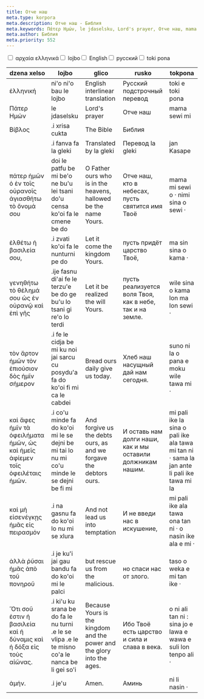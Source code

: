 ```yaml
---
title: Отче наш
meta.type: korpora
meta.description: Отче наш - Библия
meta.keywords: Πάτερ Ημών, le jdaselsku, Lord's prayer, Отче наш, mama sewi mi
meta.author: Библия
meta.priority: 552
---
```


<div class="w-full">
  <input
    type="checkbox"
    id="hide-column-dzena_xelso"
    class="hide-column-checkbox-dzena_xelso"
  />
  <label
    for="hide-column-dzena_xelso"
    class="hide-column-button-dzena_xelso float-left drop-shadow bg-teal-100 hover:bg-teal-600 focus:bg-teal-600 text-gray-900 hover:text-white font-bold leading-normal select-none py-2 px-4"
    >αρχαία ελληνικά</label
  ><input
    type="checkbox"
    id="hide-column-lojbo"
    class="hide-column-checkbox-lojbo"
  />
  <label
    for="hide-column-lojbo"
    class="hide-column-button-lojbo float-left drop-shadow bg-teal-100 hover:bg-teal-600 focus:bg-teal-600 text-gray-900 hover:text-white font-bold leading-normal select-none py-2 px-4"
    >lojbo</label
  ><input
    type="checkbox"
    id="hide-column-glico"
    class="hide-column-checkbox-glico"
  />
  <label
    for="hide-column-glico"
    class="hide-column-button-glico float-left drop-shadow bg-teal-100 hover:bg-teal-600 focus:bg-teal-600 text-gray-900 hover:text-white font-bold leading-normal select-none py-2 px-4"
    >English</label
  ><input
    type="checkbox"
    id="hide-column-rusko"
    class="hide-column-checkbox-rusko"
  />
  <label
    for="hide-column-rusko"
    class="hide-column-button-rusko float-left drop-shadow bg-teal-100 hover:bg-teal-600 focus:bg-teal-600 text-gray-900 hover:text-white font-bold leading-normal select-none py-2 px-4"
    >русский</label
  ><input
    type="checkbox"
    id="hide-column-tokpona"
    class="hide-column-checkbox-tokpona"
  />
  <label
    for="hide-column-tokpona"
    class="hide-column-button-tokpona float-left drop-shadow bg-teal-100 hover:bg-teal-600 focus:bg-teal-600 text-gray-900 hover:text-white font-bold leading-normal select-none py-2 px-4"
    >toki pona</label
  >
  <div class="clear-both" />
  <div class="w-full overflow-x-auto">
    <table
      class="mt-2 table-fixed max-w-full border font-light dark:border-neutral-500 text-left text-sm"
    >
      <thead class="border-b italic dark:border-neutral-500">
        <tr>
          <th scope="col" class="w-40 p-2 column-class-dzena_xelso">
            dzena xelso
          </th>
          <th scope="col" class="w-40 p-2 column-class-lojbo">lojbo</th>
          <th scope="col" class="w-40 p-2 column-class-glico">glico</th>
          <th scope="col" class="w-40 p-2 column-class-rusko">rusko</th>
          <th scope="col" class="w-40 p-2 column-class-tokpona">tokpona</th>
        </tr>
      </thead>
      <tbody>
        <tr
          class="border-b transition duration-300 ease-in-out hover:bg-neutral-100 dark:border-neutral-500 dark:hover:bg-neutral-100"
        >
          <td
            class="font-bold text-left align-text-top p-2 column-class-dzena_xelso"
          >
            ἑλληνική
          </td>
          <td class="font-bold text-left align-text-top p-2 column-class-lojbo">
            ni'o ni'o bau le lojbo
          </td>
          <td class="font-bold text-left align-text-top p-2 column-class-glico">
            English interlinear translation
          </td>
          <td class="font-bold text-left align-text-top p-2 column-class-rusko">
            Русский подстрочный перевод
          </td>
          <td
            class="font-bold text-left align-text-top p-2 column-class-tokpona"
          >
            toki e toki pona
          </td>
        </tr>
        <tr
          class="border-b transition duration-300 ease-in-out hover:bg-neutral-100 dark:border-neutral-500 dark:hover:bg-neutral-100"
        >
          <td class="text-left align-text-top p-2 column-class-dzena_xelso">
            Πάτερ Ημών
          </td>
          <td class="text-left align-text-top p-2 column-class-lojbo">
            le jdaselsku
          </td>
          <td class="text-left align-text-top p-2 column-class-glico">
            Lord's prayer
          </td>
          <td class="text-left align-text-top p-2 column-class-rusko">
            Отче наш
          </td>
          <td class="text-left align-text-top p-2 column-class-tokpona">
            mama sewi mi
          </td>
        </tr>
        <tr
          class="border-b transition duration-300 ease-in-out hover:bg-neutral-100 dark:border-neutral-500 dark:hover:bg-neutral-100"
        >
          <td class="text-left align-text-top p-2 column-class-dzena_xelso">
            Βίβλος
          </td>
          <td class="text-left align-text-top p-2 column-class-lojbo">
            .i xrisa cukta
          </td>
          <td class="text-left align-text-top p-2 column-class-glico">
            The Bible
          </td>
          <td class="text-left align-text-top p-2 column-class-rusko">
            Библия
          </td>
          <td class="text-left align-text-top p-2 column-class-tokpona"></td>
        </tr>
        <tr
          class="border-b transition duration-300 ease-in-out hover:bg-neutral-100 dark:border-neutral-500 dark:hover:bg-neutral-100"
        >
          <td
            class="text-left align-text-top p-2 column-class-dzena_xelso"
          ></td>
          <td class="text-left align-text-top p-2 column-class-lojbo">
            .i fanva fa la gleki
          </td>
          <td class="text-left align-text-top p-2 column-class-glico">
            Translated by la gleki
          </td>
          <td class="text-left align-text-top p-2 column-class-rusko">
            Перевод la gleki
          </td>
          <td class="text-left align-text-top p-2 column-class-tokpona">
            jan Kasape
          </td>
        </tr>
        <tr
          class="border-b transition duration-300 ease-in-out hover:bg-neutral-100 dark:border-neutral-500 dark:hover:bg-neutral-100"
        >
          <td class="text-left align-text-top p-2 column-class-dzena_xelso">
            πάτερ ἡμῶν ὁ ἐν τοῖς οὐρανοῖς ἁγιασθήτω τὸ ὄνομά σου
          </td>
          <td class="text-left align-text-top p-2 column-class-lojbo">
            doi le patfu be mi be'o ne bu'u lei tsani do'u censa ko'oi fa le
            cmene be do
          </td>
          <td class="text-left align-text-top p-2 column-class-glico">
            O Father ours who is in the heavens, hallowed be the name Yours.
          </td>
          <td class="text-left align-text-top p-2 column-class-rusko">
            Отче наш, кто в небесах, пусть святится имя Твоё
          </td>
          <td class="text-left align-text-top p-2 column-class-tokpona">
            mama mi sewi o · nimi sina o sewi ·
          </td>
        </tr>
        <tr
          class="border-b transition duration-300 ease-in-out hover:bg-neutral-100 dark:border-neutral-500 dark:hover:bg-neutral-100"
        >
          <td class="text-left align-text-top p-2 column-class-dzena_xelso">
            ἐλθέτω ἡ βασιλεία σου,
          </td>
          <td class="text-left align-text-top p-2 column-class-lojbo">
            .i zvati ko'oi fa le nunturni pe do
          </td>
          <td class="text-left align-text-top p-2 column-class-glico">
            Let it come the kingdom Yours.
          </td>
          <td class="text-left align-text-top p-2 column-class-rusko">
            пусть придёт царство Твоё,
          </td>
          <td class="text-left align-text-top p-2 column-class-tokpona">
            ma sin sina o kama ·
          </td>
        </tr>
        <tr
          class="border-b transition duration-300 ease-in-out hover:bg-neutral-100 dark:border-neutral-500 dark:hover:bg-neutral-100"
        >
          <td class="text-left align-text-top p-2 column-class-dzena_xelso">
            γενηθήτω τὸ θέλημά σου ὡς ἐν οὐρανῷ καὶ ἐπὶ γῆς
          </td>
          <td class="text-left align-text-top p-2 column-class-lojbo">
            .ije fasnu di'ai fe le terzu'e be do ge bu'u lo tsani gi re'o lo
            terdi
          </td>
          <td class="text-left align-text-top p-2 column-class-glico">
            Let it be realized the will Yours.
          </td>
          <td class="text-left align-text-top p-2 column-class-rusko">
            пусть реализуется воля Твоя, как в небе, так и на земле.
          </td>
          <td class="text-left align-text-top p-2 column-class-tokpona">
            wile sina o kama lon ma lon sewi ·
          </td>
        </tr>
        <tr
          class="border-b transition duration-300 ease-in-out hover:bg-neutral-100 dark:border-neutral-500 dark:hover:bg-neutral-100"
        >
          <td class="text-left align-text-top p-2 column-class-dzena_xelso">
            τὸν ἄρτον ἡμῶν τὸν ἐπιούσιον δὸς ἡμῖν σήμερον
          </td>
          <td class="text-left align-text-top p-2 column-class-lojbo">
            .i fe le cidja be mi ku noi jai sarcu cu posydu'a fa do ko'oi fi mi
            ca le cabdei
          </td>
          <td class="text-left align-text-top p-2 column-class-glico">
            Bread ours daily give us today.
          </td>
          <td class="text-left align-text-top p-2 column-class-rusko">
            Хлеб наш насущный дай нам сегодня.
          </td>
          <td class="text-left align-text-top p-2 column-class-tokpona">
            suno ni la o pana e moku wile tawa mi ·
          </td>
        </tr>
        <tr
          class="border-b transition duration-300 ease-in-out hover:bg-neutral-100 dark:border-neutral-500 dark:hover:bg-neutral-100"
        >
          <td class="text-left align-text-top p-2 column-class-dzena_xelso">
            καὶ ἄφες ἡμῖν τὰ ὀφειλήματα ἡμῶν, ὡς καὶ ἡμεῖς ἀφίεμεν τοῖς
            ὀφειλέταις ἡμῶν.
          </td>
          <td class="text-left align-text-top p-2 column-class-lojbo">
            .i co'u minde fa do ko'oi mi le se dejni be mi tai lo nu mi co'u
            minde le se dejni be fi mi
          </td>
          <td class="text-left align-text-top p-2 column-class-glico">
            And forgive us the debts ours, as and we forgave the debtors ours.
          </td>
          <td class="text-left align-text-top p-2 column-class-rusko">
            И оставь нам долги наши, как и мы оставили должникам нашим.
          </td>
          <td class="text-left align-text-top p-2 column-class-tokpona">
            mi pali ike la sina o pali ike ala tawa mi tan ni · sama la jan ante
            li pali ike tawa mi la
          </td>
        </tr>
        <tr
          class="border-b transition duration-300 ease-in-out hover:bg-neutral-100 dark:border-neutral-500 dark:hover:bg-neutral-100"
        >
          <td class="text-left align-text-top p-2 column-class-dzena_xelso">
            καὶ μὴ εἰσενέγκῃς ἡμᾶς εἰς πειρασμόν
          </td>
          <td class="text-left align-text-top p-2 column-class-lojbo">
            .i na gasnu fa do ko'oi lo nu mi se xlura
          </td>
          <td class="text-left align-text-top p-2 column-class-glico">
            And not lead us into temptation
          </td>
          <td class="text-left align-text-top p-2 column-class-rusko">
            И не введи нас в искушение,
          </td>
          <td class="text-left align-text-top p-2 column-class-tokpona">
            mi pali ike ala tawa ona tan ni · o nasin ike ala e mi ·
          </td>
        </tr>
        <tr
          class="border-b transition duration-300 ease-in-out hover:bg-neutral-100 dark:border-neutral-500 dark:hover:bg-neutral-100"
        >
          <td class="text-left align-text-top p-2 column-class-dzena_xelso">
            ἀλλὰ ῥῦσαι ἡμᾶς ἀπὸ τοῦ πονηροῦ
          </td>
          <td class="text-left align-text-top p-2 column-class-lojbo">
            .i je ku'i jai gau bandu fa do ko'oi mi le palci
          </td>
          <td class="text-left align-text-top p-2 column-class-glico">
            but rescue us from the malicious.
          </td>
          <td class="text-left align-text-top p-2 column-class-rusko">
            но спаси нас от злого.
          </td>
          <td class="text-left align-text-top p-2 column-class-tokpona">
            taso o weka e mi tan ike ·
          </td>
        </tr>
        <tr
          class="border-b transition duration-300 ease-in-out hover:bg-neutral-100 dark:border-neutral-500 dark:hover:bg-neutral-100"
        >
          <td class="text-left align-text-top p-2 column-class-dzena_xelso">
            Ὅτι σοῦ ἐστιν ἡ βασιλεία καὶ ἡ δύναμις καὶ ἡ δόξα εἰς τοὺς αἰῶνας.
          </td>
          <td class="text-left align-text-top p-2 column-class-lojbo">
            .i ki'u ku srana be do fa le nu turni .e le se vlipa .e le te misno
            co'a le nanca be li gei so'i
          </td>
          <td class="text-left align-text-top p-2 column-class-glico">
            Because Yours is the kingdom and the power and the glory into the
            ages.
          </td>
          <td class="text-left align-text-top p-2 column-class-rusko">
            Ибо Твоё есть царство и сила и слава в века.
          </td>
          <td class="text-left align-text-top p-2 column-class-tokpona">
            o ni ali tan ni : sina jo e lawa e wawa e suli lon tenpo ali ·
          </td>
        </tr>
        <tr
          class="border-b transition duration-300 ease-in-out hover:bg-neutral-100 dark:border-neutral-500 dark:hover:bg-neutral-100"
        >
          <td class="text-left align-text-top p-2 column-class-dzena_xelso">
            ἀμήν.
          </td>
          <td class="text-left align-text-top p-2 column-class-lojbo">
            .i je'u
          </td>
          <td class="text-left align-text-top p-2 column-class-glico">Amen.</td>
          <td class="text-left align-text-top p-2 column-class-rusko">Аминь</td>
          <td class="text-left align-text-top p-2 column-class-tokpona">
            ni li nasin ·
          </td>
        </tr>
      </tbody>
    </table>
  </div>
</div>
